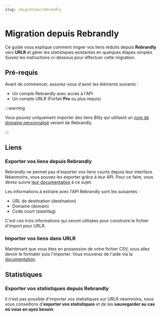 ```yaml
---
slug: /migration/rebrandly
---
```


# Migration depuis Rebrandly

Ce guide vous explique comment migrer vos liens réduits depuis **Rebrandly** vers **URLR** et gérer les statistiques existantes en quelques étapes simples. Suivez les instructions ci-dessous pour effectuer cette migration.

## Pré-requis

Avant de commencer, assurez-vous d'avoir les éléments suivants :

- Un compte Rebrandly avec accès à l'API
- Un compte URLR (Forfait **Pro** ou plus requis)

:::warning

Vous pouvez uniquement importer des liens Bitly qui utilisent un [nom de domaine personnalisé](https://support.rebrandly.com/hc/en-us/articles/224917167-What-is-a-Custom-Branded-Domain-Name) venant de Rebrandly.

:::

## Liens

### Exporter vos liens depuis Rebrandly

Rebrandly ne permet pas d'exporter vos liens courts depuis leur interface. Néanmoins, vous pouvez les exporter grâce à leur API. Pour ce faire, vous devez suivre [leur documentation](https://developers.rebrandly.com/recipes/export-links-to-csv) à ce sujet.

Les informations à extraire avec l'API Rebrandly sont les suivantes :

- URL de destination (destination)
- Domaine (domain)
- Code court (slashtag)

C'est ces trois informations qui seront utilisées pour construire le fichier d'import pour URLR.

### Importer vos liens dans URLR

Maintenant que vous êtes en possession de votre fichier CSV, vous allez devoir le formater puis l'importer. Vous trouverez de l'aide via la [documentation](imports/links.md).

## Statistiques

### Exporter vos statistiques depuis Rebrandly

Il n'est pas possible d'importer vos statistiques sur URLR néanmoins, nous vous conseillons d'**exporter vos statistiques** et de les **sauvegarder au cas où vous en ayez besoin**.
